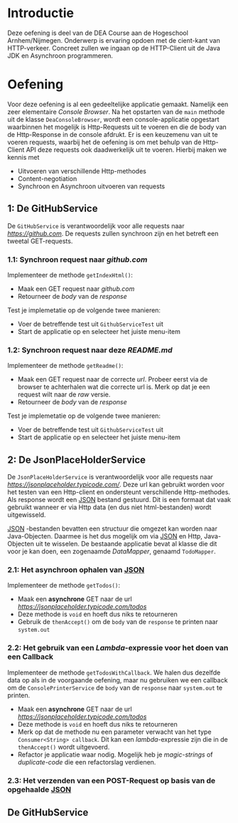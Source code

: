 <!--- 37 --->
# Introductie
Deze oefening is deel van de DEA Course aan de Hogeschool Arnhem/Nijmegen. 
Onderwerp is ervaring opdoen met de cient-kant van HTTP-verkeer. Concreet zullen we ingaan
op de HTTP-Client uit de Java JDK en Asynchroon programmeren.

# Oefening
Voor deze oefening is al een gedeeltelijke applicatie gemaakt. Namelijk een zeer elementaire
*Console Browser*. Na het opstarten van de `main` methode uit de klasse `DeaConsoleBrowser`, 
wordt een console-applicatie opgestart waarbinnen het mogelijk is Http-Requests uit te
voeren en die de body van de Http-Response in de console afdrukt. Er is een keuzemenu van
uit te voeren requests, waarbij het de oefening is om met behulp van de Http-Client API deze
requests ook daadwerkelijk uit te voeren. Hierbij maken we kennis met
* Uitvoeren van verschillende Http-methodes
* Content-negotiation
* Synchroon en Asynchroon uitvoeren van requests

## 1: De GitHubService
De `GitHubService` is verantwoordelijk voor alle requests naar *https://github.com*. De requests zullen
synchroon zijn en het betreft een tweetal GET-requests.

### 1.1: Synchroon request naar *github.com*
Implementeer de methode `getIndexHtml()`:
* Maak een GET request naar *github.com*
* Retourneer de *body* van de *response*

Test je implemetatie op de volgende twee manieren:
* Voer de betreffende test uit `GithubServiceTest` uit 
* Start de applicatie op en selecteer het juiste menu-item

### 1.2: Synchroon request naar deze *README.md*
Implementeer de methode `getReadme()`:
* Maak een GET request naar de correcte *url*. Probeer eerst via de browser te achterhalen wat
die correcte url is. Merk op dat je een request wilt naar de *raw* versie. 
* Retourneer de *body* van de *response*

Test je implemetatie op de volgende twee manieren:
* Voer de betreffende test uit `GithubServiceTest` uit 
* Start de applicatie op en selecteer het juiste menu-item

## 2: De JsonPlaceHolderService
De `JsonPlaceHolderService` is verantwoordelijk voor alle requests naar *https://jsonplaceholder.typicode.com/*. 
Deze url kan gebruikt worden voor het testen van een Http-client en ondersteunt verschillende Http-methodes. Als 
response wordt een [JSON](https://www.json.org/) bestand gestuurd. Dit is een formaat dat vaak gebruikt wanneer er via Http data (en dus niet
html-bestanden) wordt uitgewisseld. 

[JSON](https://www.json.org/) -bestanden bevatten een structuur die omgezet kan worden naar Java-Objecten. Daarmee is het dus mogelijk om via
[JSON](https://www.json.org/) en Http, Java-Objecten uit te wisselen.  De bestaande applicatie bevat al klasse die dit voor je kan doen, een 
zogenaamde *DataMapper*, genaamd `TodoMapper`.

### 2.1: Het asynchroon ophalen van [JSON](https://www.json.org/)
Implementeer de methode `getTodos()`:
* Maak een **asynchrone** GET naar de url *https://jsonplaceholder.typicode.com/todos*
* Deze methode is `void` en hoeft dus niks te retourneren
* Gebruik de `thenAccept()` om de `body` van de `response` te printen naar `system.out`

### 2.2: Het gebruik van een *Lambda*-expressie voor het doen van een Callback
Implementeer de methode `getTodosWithCallback`. We halen dus dezelfde data op als in de voorgaande oefening, 
maar nu gebruiken we een callback om de `ConsolePrinterService` de `body` van de `response` naar `system.out`
te printen. 

* Maak een **asynchrone** GET naar de url *https://jsonplaceholder.typicode.com/todos*
* Deze methode is `void` en hoeft dus niks te retourneren
* Merk op dat de methode nu een parameter verwacht van het type `Consumer<String> callback`. Dit kan
een *lambda*-expressie zijn die in de `thenAccept()` wordt uitgevoerd.
* Refactor je applicatie waar nodig. Mogelijk heb je *magic-strings* of *duplicate-code* die een 
refactorslag verdienen.

### 2.3: Het verzenden van een POST-Request op basis van de opgehaalde [JSON](https://www.json.org/)

## De GitHubService



